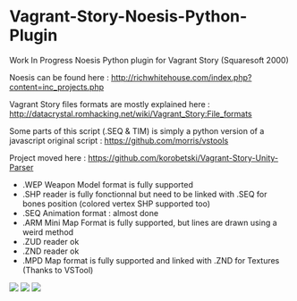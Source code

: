 # Vagrant-Story-Noesis-Python-Plugin

Work In Progress Noesis Python plugin for Vagrant Story (Squaresoft 2000)

Noesis can be found here : http://richwhitehouse.com/index.php?content=inc_projects.php

Vagrant Story files formats are mostly explained here : http://datacrystal.romhacking.net/wiki/Vagrant_Story:File_formats

Some parts of this script (.SEQ & TIM) is simply a python version of a javascript original script : https://github.com/morris/vstools


Project moved here : https://github.com/korobetski/Vagrant-Story-Unity-Parser


- .WEP Weapon Model format is fully supported
- .SHP reader is fully fonctionnal but need to be linked with .SEQ for bones position (colored vertex SHP supported too)
- .SEQ Animation format : almost done
- .ARM Mini Map Format is fully supported, but lines are drawn using a weird method
- .ZUD reader ok
- .ZND reader ok
- .MPD Map format is fully supported and linked with .ZND for Textures (Thanks to VSTool)


<img src="https://github.com/korobetski/Vagrant-Story-Noesis-Python-Plugin/raw/master/65.png"/>

<img src="https://github.com/korobetski/Vagrant-Story-Noesis-Python-Plugin/raw/master/The_Rene_Coastroad.jpg"/>
<img src="https://github.com/korobetski/Vagrant-Story-Noesis-Python-Plugin/raw/master/ashley.jpg"/>
